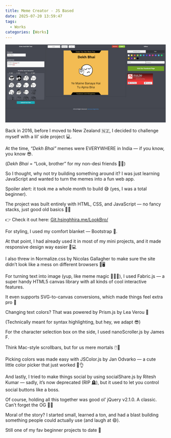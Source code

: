 ```yaml
---
title: Meme Creator - JS Based
date: 2025-07-20 13:59:47
tags:
  - Works
categories: [Works]
---
```


![Meme Creator - JS Based](assets/20250720_144302_dekh-bhai.png)

Back in 2016, before I moved to New Zealand 🇳🇿, I decided to challenge myself with a lil’ side project 💻.

At the time, _“Dekh Bhai”_ memes were EVERYWHERE in India — if you know, you know 😎.

(_Dekh Bhai_ = “Look, brother” for my non-desi friends 👀🧔)

So I thought, why not try building something around it? I was just learning JavaScript and wanted to turn the memes into a fun web app.

Spoiler alert: it took me a whole month to build 😅 (yes, I was a total beginner).

The project was built entirely with HTML, CSS, and JavaScript — no fancy stacks, just good old basics 🔧🧱

👉 Check it out here: [Git.hsinghhira.me/LookBro/](https://git.hsinghhira.me/LookBro/)

For styling, I used my comfort blanket — Bootstrap 🧶.

At that point, I had already used it in most of my mini projects, and it made responsive design way easier 📱💻

I also threw in Normalize.css by Nicolas Gallagher to make sure the site didn’t look like a mess on different browsers 🧹🖥️

For turning text into image (yup, like meme magic 🧙‍♂️✨), I used Fabric.js — a super handy HTML5 canvas library with all kinds of cool interactive features.

It even supports SVG-to-canvas conversions, which made things feel extra pro 💼

Changing text colors? That was powered by Prism.js by Lea Verou 🌈

(Technically meant for syntax highlighting, but hey, we adapt 😎)

For the character selection box on the side, I used nanoScroller.js by James F.

Think Mac-style scrollbars, but for us mere mortals 🖱️🍏

Picking colors was made easy with JSColor.js by Jan Odvarko — a cute little color picker that just worked 🎨👌

And lastly, I tried to make things social by using socialShare.js by Ritesh Kumar — sadly, it’s now deprecated (RIP 🪦), but it used to let you control social buttons like a boss.

Of course, holding all this together was good ol’ jQuery v2.1.0. A classic. Can’t forget the OG 💾💙

Moral of the story? I started small, learned a ton, and had a blast building something people could actually use (and laugh at 😄).

Still one of my fav beginner projects to date 💯
